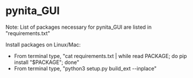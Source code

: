# pynita_GUI

Note: List of packages necessary for pynita_GUI are listed in "requirements.txt"

Install packages on Linux/Mac: 
- From terminal type, "cat requirements.txt | while read PACKAGE; do pip install "$PACKAGE"; done"
- From terminal type, "python3 setup.py build_ext --inplace"

